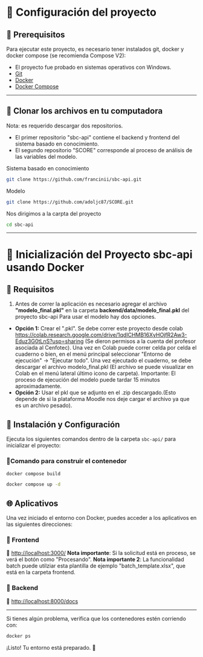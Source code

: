 
# 🚀 Configuración del proyecto


## 📌 Prerequisitos
Para ejecutar este proyecto, es necesario tener instalados git, docker y docker compose (se recomienda Compose V2):
- El proyecto fue probado en sistemas operativos con Windows.
- [Git](https://git-scm.com/downloads)
- [Docker](https://www.docker.com/get-started/)
- [Docker Compose](https://docs.docker.com/compose/install/)
--- 

## 📌 Clonar los archivos en tu computadora
Nota: es requerido descargar dos repositorios. 
- El primer repositorio "sbc-api" contiene el backend y frontend del sistema basado en conocimiento. 
- El segundo repositorio "SCORE" corresponde al proceso de análisis de las variables del modelo.



Sistema basado en conocimiento
```sh
git clone https://github.com/francinii/sbc-api.git
```

Modelo
```sh
git clone https://github.com/adoljc87/SCORE.git
```
Nos dirigimos a la carpta del proyecto

```sh
cd sbc-api
```
---
# 🚀 Inicialización del Proyecto sbc-api usando Docker
## 📂 Requisitos
1. Antes de correr la aplicación es necesario agregar el archivo **"modelo_final.pkl"** en la carpeta **backend/data/modelo_final.pkl** del proyecto sbc-api
Para usar el modelo hay dos opciones. 
- **Opción 1:** Crear el ".pkl". Se debe correr este proyecto desde colab https://colab.research.google.com/drive/1qdICHMB16XyHOjfR2Aw3-Eduz3G0tLnS?usp=sharing (Se dieron permisos a la cuenta del profesor asociada al Cenfotec). Una vez en Colab puede correr celda por celda el cuaderno o bien, en el menú principal seleccionar "Entorno de ejecución" -> "Ejecutar todo".
Una vez ejecutado el cuaderno, se debe descargar el archivo modelo_final.pkl (El archivo se puede visualizar en Colab en el menú lateral último icono de carpeta).
Importante: El proceso de ejecución del modelo puede tardar 15 minutos aproximadamente.
- **Opción 2:** Usar el pkl que se adjunto en el .zip descargado.(Esto depende de si la plataforma Moodle nos deje cargar el archivo ya que es un archivo pesado).


## 📂 Instalación y Configuración
Ejecuta los siguientes comandos dentro de la carpeta `sbc-api/` para inicializar el proyecto:

### 🔹Comando para construir el contenedor

```sh
docker compose build
```
```sh
docker compose up -d
```

## 🌐 Aplicativos
Una vez iniciado el entorno con Docker, puedes acceder a los aplicativos en las siguientes direcciones:

### 🔹 Frontend
📍 [http://localhost:3000/](http://localhost:3000/)
**Nota importante**: Si la solicitud está en proceso, se verá el botón como "Procesando".
**Nota importante 2**: La funcionalidad batch puede utilziar esta plantilla de ejemplo "batch_template.xlsx", que está en la carpeta frontend.


### 🔹 Backend
📍 [http://localhost:8000/docs](http://localhost:8000/docs)

---
Si tienes algún problema, verifica que los contenedores estén corriendo con:

```sh
docker ps
```
¡Listo! Tu entorno está preparado. 🚀